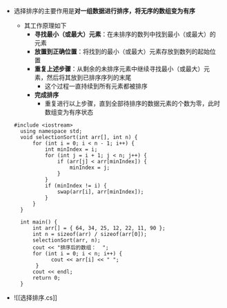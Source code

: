 
- 选择排序的主要作用是**对一组数据进行排序，将无序的数组变为有序**
	- 其工作原理如下
		- **寻找最小（或最大）元素**：在未排序的数列中找到最小（或最大）的元素
		- **放置到正确位置**：将找到的最小（或最大）元素存放到数列的起始位置
		- **重复上述步骤**：从剩余的未排序元素中继续寻找最小（或最大）元素，然后将其放到已排序序列的末尾
			- 这个过程一直持续到所有元素都被排序
		- **完成排序**
			- 重复进行以上步骤，直到全部待排序的数据元素的个数为零，此时数组变为有序状态
  ```
  #include <iostream>
	using namespace std;
	void selectionSort(int arr[], int n) {
	    for (int i = 0; i < n - 1; i++) {
	        int minIndex = i;
	        for (int j = i + 1; j < n; j++) {
	            if (arr[j] < arr[minIndex]) {
	                minIndex = j;
	            }
	        }
	        if (minIndex != i) {
	            swap(arr[i], arr[minIndex]);
	        }
	    }
	}
	
	int main() {
	    int arr[] = { 64, 34, 25, 12, 22, 11, 90 };
	    int n = sizeof(arr) / sizeof(arr[0]);
	    selectionSort(arr, n);
	    cout << "排序后的数组：  ";
	    for (int i = 0; i < n; i++) {
	          cout << arr[i] << " ";
	     }
	    cout << endl;
	    return 0;
	}

   ```

- ![[选择排序.cs]]